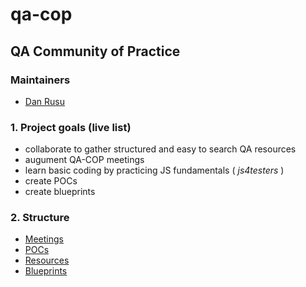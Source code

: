 # qa-cop

## QA Community of Practice

### Maintainers

- [Dan Rusu](https://www.linkedin.com/in/rusu-dan/)

### 1. Project goals (live list)

- collaborate to gather structured and easy to search QA resources
- augument QA-COP meetings
- learn basic coding by practicing JS fundamentals ( _js4testers_ )
- create POCs
- create blueprints

### 2. Structure

- [Meetings](./meetings)
- [POCs](./pocs)
- [Resources](./resources)
- [Blueprints](./blueprints)
